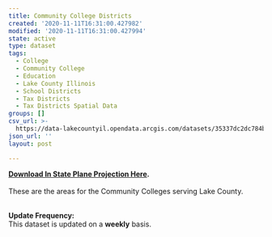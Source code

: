 ```yaml
---
title: Community College Districts
created: '2020-11-11T16:31:00.427982'
modified: '2020-11-11T16:31:00.427994'
state: active
type: dataset
tags:
  - College
  - Community College
  - Education
  - Lake County Illinois
  - School Districts
  - Tax Districts
  - Tax Districts Spatial Data
groups: []
csv_url: >-
  https://data-lakecountyil.opendata.arcgis.com/datasets/35337dc2dc784b97b3a6d01c035c917c_0.csv?outSR=%7B%22latestWkid%22%3A3857%2C%22wkid%22%3A102100%7D
json_url: ''
layout: post

---
```

<div><b><a href='https://s3.amazonaws.com/lakecountygis-public/tax_districts/coll.zip' target='_blank'>Download In State Plane Projection Here</a>. </b><br /></div><div><br /></div>These are the areas for the Community Colleges serving Lake
County.<br /><p>
<br />
<b>Update Frequency:</b><br />
This dataset is updated on a <b>weekly</b> basis.</p>
